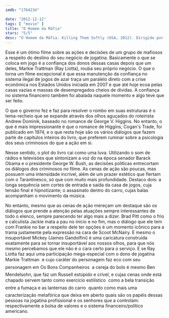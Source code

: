 ```yaml
---
imdb: "1764234"

date: "2012-12-12"
tags: [ "movie" ]
title: "O Homem da Máfia"
stars: "5/5"
desc: "O Homem da Máfia. Killing Them Softly (USA, 2012). Dirigido por Andrew Dominik. Escrito por Andrew Dominik, George V. Higgins. Com Brad Pitt, Scoot McNairy, Ben Mendelsohn, James Gandolfini, Richard Jenkins, Vincent Curatola, Ray Liotta, Trevor Long, Max Casella."
---
```

Esse é um ótimo filme sobre as ações e decisões de um grupo de mafiosos a respeito do destino do seu negócio de jogatina. Basicamente o que se coloca em jogo é a confiança dos donos dessas casas depois que um deles, Markie Trattman (Ray Liotta), rouba seu próprio negócio. O que o torna um filme excepcional é que essa manutenção da confiança no sistema ilegal de jogos de azar traça um paralelo direto com a crise econômica nos Estados Unidos iniciada em 2007 e que até hoje ecoa pelas casas vazias e massas de desempregados cheios de dívidas. A confiança no sistema financeiro também foi abalada naquele momento e algo teve que ser feito.

O que o governo fez e faz para resolver o rombo em suas estruturas é o tema-recheio que se expande através dos olhos aguçados do roteirista Andrew Dominik, baseado no romance de George V. Higgins. No entanto, o que é mais impressionante é que o romance de Higgins, Cogan's Trade, foi publicado em 1974, e o que resta hoje são os vários diálogos que fazem parte de capítulos inteiros do livro, que preferem ruminar sobre a psicologia dos seus criminosos do que a ação em si.

Nesse sentido, o plot do livro cai como uma luva. Utilizando o som de rádios e televisões que sintonizam a voz do na época senador Barack Obama e o presidente George W. Bush, as decisões políticas entrecortam os diálogos dos criminosos no filme. As cenas de ação são poucas, mas possuem uma intensidade incrível, além de um prazer estético que flertam com o Tarantinesco, só que com muito mais profundidade. Destaco dois: a longa sequência sem cortes de entrada e saída da casa de jogos, cuja tensão final é hipnotizante; o assasinato dentro do carro, cujas balas acompanham o movimento da música.

No entanto, mesmo que as cenas de ação mereçam um destaque são os diálogos que prende a atenção pelas atuações sempre interessantes de todo o elenco, sempre parecendo ter algo mais a dizer. Brad Pitt como o frio e calculista Jackie mata a pau no início e no fim, mas o diálogo que ele tem com Frankie no bar a respeito dele ter opções é um momento icônico para a trama justamente pela expressão na cara de Scoot McNairy. E mesmo o insuportável Mickey (James Gandolfini) é uma caricatura construída exatamente para se tornar insuportável aos nossos olhos, para que nós mesmo percebamos que ele não é o cara certo para o serviço. E se Ray Liotta faz aqui uma participação mega-especial com o dono de jogatina Markie Trattman  e cujo caráter do personagem faz eco com seu personagem em Os Bons Companheiros  a cereja do bolo é mesmo Ben Mendelsohn, que faz um Russell estúpido e crível, e cujas cenas onde está chapado servem tanto como exercício estilístico  como a bela transição entre a fumaça e as lanternas do carro  quanto como mais uma caracterização metafórica que deixa em aberto quais são os papéis dessas pessoas na jogatina profissional e os senhores que a controlam: respectivamente a bolsa de valores e o sistema financeiro/político americano.

